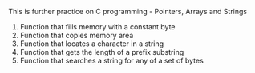 This is further practice on C programming - Pointers, Arrays and Strings
1. Function that fills memory with a constant byte
2. Function that copies memory area
3. Function that locates a character in a string
4. Function that gets the length of a prefix substring
5. Function that searches a string for any of a set of bytes
